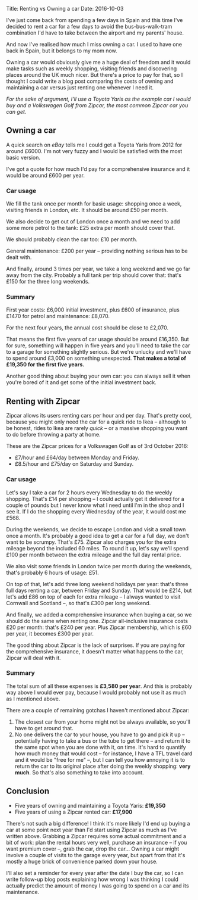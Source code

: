 Title: Renting vs Owning a car
Date: 2016-10-03

I've just come back from spending a few days in Spain and this time I've decided to rent a car for a few days to avoid the bus-bus-walk-tram combination I'd have to take between the airport and my parents' house.

And now I've realised how much I miss owning a car. I used to have one back in Spain, but it belongs to my mom now.

Owning a car would obviously give me a huge deal of freedom and it would make tasks such as weekly shopping, visiting friends and discovering places around the UK much nicer. But there's a price to pay for that, so I thought I could write a blog post comparing the costs of owning and maintaining a car versus just renting one whenever I need it.

*For the sake of argument, I'll use a Toyota Yaris as the example car I would buy and a Volkswagen Golf from Zipcar, the most common Zipcar car you can get.*

## Owning a car

A quick search on *eBay* tells me I could get a Toyota Yaris from 2012 for around £6000. I'm not very fuzzy and I would be satisfied with the most basic version.

I've got a quote for how much I'd pay for a comprehensive insurance and it would be around £600 per year.

### Car usage

We fill the tank once per month for basic usage: shopping once a week, visiting friends in London, etc. It should be around £50 per month.

We also decide to get out of London once a month and we need to add some more petrol to the tank: £25 extra per month should cover that.

We should probably clean the car too: £10 per month.

General maintenance: £200 per year – providing nothing serious has to be dealt with.

And finally, around 3 times per year, we take a long weekend and we go far away from the city. Probably a full tank per trip should cover that: that's £150 for the three long weekends.

### Summary

First year costs: £6,000 initial investment, plus £600 of insurance, plus £1470 for petrol and maintenance: £8,070.

For the next four years, the annual cost should be close to £2,070.

That means the first five years of car usage should be around £16,350. But for sure, something will happen in five years and you'll need to take the car to a garage for something slightly serious. But we're unlucky and we'll have to spend around £3,000 on something unexpected. **That makes a total of £19,350 for the first five years.**

Another good thing about buying your own car: you can always sell it when you're bored of it and get some of the initial investment back.

## Renting with Zipcar

Zipcar allows its users renting cars per hour and per day. That's pretty cool, because you might only need the car for a quick ride to Ikea – although to be honest, rides to Ikea are rarely *quick* – or a massive shopping you want to do before throwing a party at home.

These are the Zipcar prices for a Volkswagen Golf as of 3rd October 2016:

- £7/hour and £64/day between Monday and Friday.
- £8.5/hour and £75/day on Saturday and Sunday.

### Car usage

Let's say I take a car for 2 hours every Wednesday to do the weekly shopping. That's £14 per shopping – I could actually get it delivered for a couple of pounds but I never know what I need until I'm in the shop and I see it. If I do the shopping every Wednesday of the year, it would cost me £568.

During the weekends, we decide to escape London and visit a small town once a month. It's probably a good idea to get a car for a full day, we don't want to be scrumpy. That's £75. Zipcar also charges you for the extra mileage beyond the included 60 miles. To round it up, let's say we'll spend £100 per month between the extra mileage and the full day rental price.

We also visit some friends in London twice per month during the weekends, that's probably 6 hours of usage: £51.

On top of that, let's add three long weekend holidays per year: that's three full days renting a car, between Friday and Sunday. That would be £214, but let's add £86 on top of each for extra mileage – I always wanted to visit Cornwall and Scotland –, so that's £300 per long weekend.

And finally, we added a comprehensive insurance when buying a car, so we should do the same when renting one. Zipcar all-inclusive insurance costs £20 per month: that's £240 per year. Plus Zipcar membership, which is £60 per year, it becomes £300 per year.

The good thing about Zipcar is the lack of surprises. If you are paying for the comprehensive insurance, it doesn't matter what happens to the car, Zipcar will deal with it.

### Summary

The total sum of all these expenses is **£3,580 per year**. And this is probably way above I would ever pay, because I would probably not use it as much as I mentioned above.

There are a couple of remaining gotchas I haven't mentioned about Zipcar:

1. The closest car from your home might not be always available, so you'll have to get around that.
2. No one delivers the car to your house, you have to go and pick it up – potentially having to take a bus or the tube to get there – and return it to the same spot when you are done with it, on time. It's hard to quantify how much money that would cost – for instance, I have a TFL travel card and it would be "free for me" –, but I can tell you how annoying it is to return the car to its original place after doing the weekly shopping: **very much**. So that's also something to take into account.

## Conclusion

- Five years of owning and maintaining a Toyota Yaris: **£19,350**
- Five years of using a Zipcar rented car: **£17,900**

There's not such a big difference! I think it's more likely I'd end up buying a car at some point next year than I'd start using Zipcar as much as I've written above. Grabbing a Zipcar requires some actual commitment and a bit of work: plan the rental hours very well, purchase an insurance – if you want premium cover –, grab the car, drop the car… Owning a car might involve a couple of visits to the garage every year, but apart from that it's mostly a huge brick of convenience parked down your house.

I'll also set a reminder for every year after the date I buy the car, so I can write follow-up blog posts explaining how wrong I was thinking I could actually predict the amount of money I was going to spend on a car and its maintenance.

